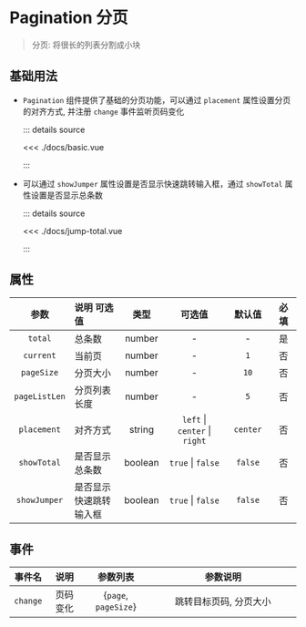<script setup>
import basic from './docs/basic.vue'
import jump from './docs/jump-total.vue'

</script>

# Pagination 分页

> 分页: 将很长的列表分割成小块

## 基础用法

- `Pagination` 组件提供了基础的分页功能，可以通过 `placement` 属性设置分页的对齐方式, 并注册 `change` 事件监听页码变化

  <basic />
  ::: details source

  <<< ./docs/basic.vue

  :::

- 可以通过 `showJumper` 属性设置是否显示快速跳转输入框，通过 `showTotal` 属性设置是否显示总条数

  <jump />

  ::: details source

  <<< ./docs/jump-total.vue

  :::

## 属性

|     参数      | 说明 可选值<img width=160/> |  类型   |    可选值<img width=180/>     | 默认值<img width=60/> | 必填<img width=40/> |
| :-----------: | :-------------------------- | :-----: | :---------------------------: | :-------------------: | :-----------------: |
|    `total`    | 总条数                      | number  |               -               |           -           |         是          |
|   `current`   | 当前页                      | number  |               -               |          `1`          |         否          |
|  `pageSize`   | 分页大小                    | number  |               -               |         `10`          |         否          |
| `pageListLen` | 分页列表长度                | number  |               -               |          `5`          |         否          |
|  `placement`  | 对齐方式                    | string  | `left` \| `center` \| `right` |       `center`        |         否          |
|  `showTotal`  | 是否显示总条数              | boolean |       `true` \| `false`       |        `false`        |         否          |
| `showJumper`  | 是否显示快速跳转输入框      | boolean |       `true` \| `false`       |        `false`        |         否          |

## 事件

|  事件名  |   说明   |       参数列表       | 参数说明 <img width=300/> |
| :------: | :------: | :------------------: | :-----------------------: |
| `change` | 页码变化 | {`page`, `pageSize`} |  跳转目标页码, 分页大小   |
